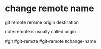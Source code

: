 # change remote name

git remote rename origin destination

note:remote is usually called origin

#git 
#git-remote #git-remote #change-name
